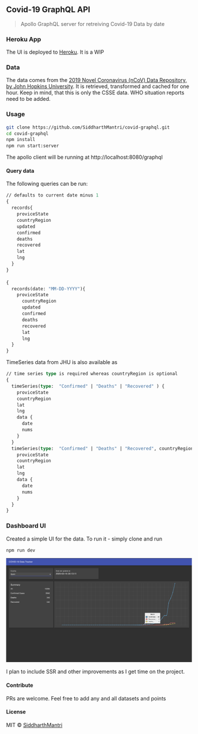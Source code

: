 ## Covid-19 GraphQL API

> Apollo GraphQL server for retreiving Covid-19 Data by date

### Heroku App

The UI is deployed to [Heroku](http://covid-graphql.herokuapp.com/). It is a WIP


### Data

The data comes from the [2019 Novel Coronavirus (nCoV) Data Repository,
by John Hopkins University](https://github.com/CSSEGISandData/2019-nCoV). It is retrieved, transformed and cached for one hour. Keep in mind, that this is only the CSSE data. WHO situation reports need to be added.

### Usage

```sh
git clone https://github.com/SiddharthMantri/covid-graphql.git
cd covid-graphql
npm install
npm run start:server
```

The apollo client will be running at http://localhost:8080/graphql

#### Query data

The following queries can be run:

```graphql
// defaults to current date minus 1
{
  records{
    proviceState
    countryRegion
    updated
    confirmed
    deaths
    recovered
    lat
    lng
  }
}

{
  records(date: "MM-DD-YYYY"){
    proviceState
      countryRegion
      updated
      confirmed
      deaths
      recovered
      lat
      lng
  }
}

```

TimeSeries data from JHU is also available as

```graphql
// time series type is required whereas countryRegion is optional
{
  timeSeries(type:  "Confirmed" | "Deaths" | "Recovered" ) {
    proviceState
    countryRegion
    lat
    lng
    data {
      date
      nums
    }
  }
  timeSeries(type:  "Confirmed" | "Deaths" | "Recovered", countryRegion: "String") {
    proviceState
    countryRegion
    lat
    lng
    data {
      date
      nums
    }
  }
}
```

### Dashboard UI

Created a simple UI for the data. To run it - simply clone and run

```sh
npm run dev
```

![Sample Dashboard query for Spain](https://raw.githubusercontent.com/SiddharthMantri/covid-graphql/master/UI_SS.png)

I plan to include SSR and other improvements as I get time on the project.

#### Contribute

PRs are welcome. Feel free to add any and all datasets and points

#### License

MIT © [SiddharthMantri](https://github.com/SiddharthMantri)
